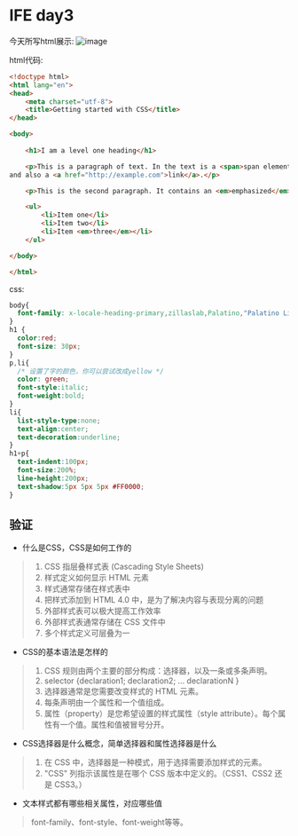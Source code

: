 # IFE day3

今天所写html展示:
![image](https://github.com/Severu5/Hello-World/blob/master/images/QQ%E6%88%AA%E5%9B%BE20190927141547.png)

html代码:
```html
<!doctype html>
<html lang="en">
<head>
    <meta charset="utf-8">
    <title>Getting started with CSS</title>
</head>

<body>
    
    <h1>I am a level one heading</h1>

    <p>This is a paragraph of text. In the text is a <span>span element</span> 
and also a <a href="http://example.com">link</a>.</p>

    <p>This is the second paragraph. It contains an <em>emphasized</em> element.</p>

    <ul>
        <li>Item one</li>
        <li>Item two</li>
        <li>Item <em>three</em></li>
    </ul>

</body>

</html>
```

css:
```css
body{
  font-family: x-locale-heading-primary,zillaslab,Palatino,"Palatino Linotype",x-locale-heading-secondary,serif;
}
h1 {
  color:red;
  font-size: 30px;
}
p,li{
  /* 设置了字的颜色，你可以尝试改成yellow */
  color: green;
  font-style:italic;
  font-weight:bold;
}
li{
  list-style-type:none;
  text-align:center;
  text-decoration:underline;
}
h1+p{
  text-indent:100px;
  font-size:200%;
  line-height:200px;
  text-shadow:5px 5px 5px #FF0000;
}
```

## 验证

* 什么是CSS，CSS是如何工作的

> 1. CSS 指层叠样式表 (Cascading Style Sheets)
> 2. 样式定义如何显示 HTML 元素
> 3. 样式通常存储在样式表中
> 4. 把样式添加到 HTML 4.0 中，是为了解决内容与表现分离的问题
> 5. 外部样式表可以极大提高工作效率
> 6. 外部样式表通常存储在 CSS 文件中
> 7. 多个样式定义可层叠为一

* CSS的基本语法是怎样的

> 1. CSS 规则由两个主要的部分构成：选择器，以及一条或多条声明。
> 2. selector {declaration1; declaration2; ... declarationN }
> 3. 选择器通常是您需要改变样式的 HTML 元素。
> 4. 每条声明由一个属性和一个值组成。
> 5. 属性（property）是您希望设置的样式属性（style attribute）。每个属性有一个值。属性和值被冒号分开。

* CSS选择器是什么概念，简单选择器和属性选择器是什么

> 1. 在 CSS 中，选择器是一种模式，用于选择需要添加样式的元素。
> 2. "CSS" 列指示该属性是在哪个 CSS 版本中定义的。（CSS1、CSS2 还是 CSS3。）

* 文本样式都有哪些相关属性，对应哪些值

> font-family、font-style、font-weight等等。